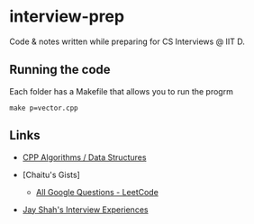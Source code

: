 
# interview-prep

Code & notes written while preparing for CS Interviews @ IIT D.

## Running the code

Each folder has a Makefile that allows you to run the progrm

`make p=vector.cpp`

## Links

* [CPP Algorithms / Data Structures](https://github.com/gibsjose/cpp-cheat-sheet/blob/master/Data%20Structures%20and%20Algorithms.md)

* [Chaitu's Gists]
    - [All Google Questions - LeetCode](https://gist.github.com/iCHAIT/e4ae42f645aa336facff4737c8d32d9c)

* [Jay Shah's Interview Experiences](https://github.com/jayshah19949596/CodingInterviews)
